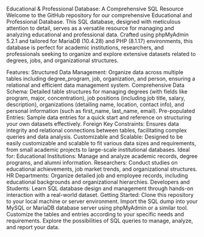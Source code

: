 
Educational & Professional Database: A Comprehensive SQL Resource
Welcome to the GitHub repository for our comprehensive Educational and Professional Database. This SQL database, designed with meticulous attention to detail, serves as a versatile resource for managing and analyzing educational and professional data. Crafted using phpMyAdmin 5.2.1 and tailored for MariaDB (10.4.28) and PHP (8.1.17) environments, this database is perfect for academic institutions, researchers, and professionals seeking to organize and explore extensive datasets related to degrees, jobs, and organizational structures.

Features:
Structured Data Management: Organize data across multiple tables including degree_program, job, organization, and person, ensuring a relational and efficient data management system.
Comprehensive Data Schema: Detailed table structures for managing degrees (with fields like program, major, concentration), job positions (including job title, salary, description), organizations (detailing name, location, contact info), and personal information (such as first_name, last_name, email).
Pre-populated Entries: Sample data entries for a quick start and reference on structuring your own datasets effectively.
Foreign Key Constraints: Ensures data integrity and relational connections between tables, facilitating complex queries and data analysis.
Customizable and Scalable: Designed to be easily customizable and scalable to fit various data sizes and requirements, from small academic projects to large-scale institutional databases.
Ideal for:
Educational Institutions: Manage and analyze academic records, degree programs, and alumni information.
Researchers: Conduct studies on educational achievements, job market trends, and organizational structures.
HR Departments: Organize detailed job and employee records, including educational backgrounds and organizational hierarchies.
Developers and Students: Learn SQL database design and management through hands-on interaction with a real-world dataset.
Getting Started:
Clone this repository to your local machine or server environment.
Import the SQL dump into your MySQL or MariaDB database server using phpMyAdmin or a similar tool.
Customize the tables and entries according to your specific needs and requirements.
Explore the possibilities of SQL queries to manage, analyze, and report your data.
